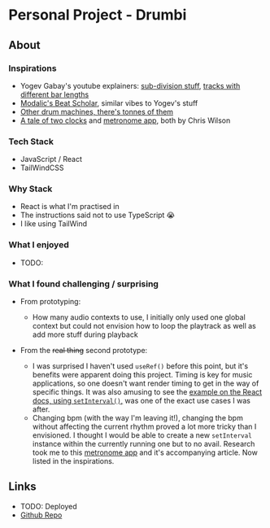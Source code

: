 # Personal Project - Drumbi

## About

### Inspirations

- Yogev Gabay's youtube explainers: [sub-division stuff](https://youtu.be/lDfnhmfD3DU?t=115), [tracks with different bar lengths](https://youtu.be/lDfnhmfD3DU?t=395)
- [Modalic's Beat Scholar](https://www.modalics.com/beatscholar), similar vibes to Yogev's stuff
- [Other drum machines, there's tonnes of them](https://www.ordrumbox.com/)
- [A tale of two clocks](https://web.dev/articles/audio-scheduling) and [metronome app](https://cwilso.github.io/metronome/), both by Chris Wilson

### Tech Stack

- JavaScript / React
- TailWindCSS

### Why Stack

- React is what I'm practised in
- The instructions said not to use TypeScript 😭
- I like using TailWind

### What I enjoyed

- TODO:

### What I found challenging / surprising

- From prototyping:
  - How many audio contexts to use, I initially only used one global context but could not envision how to loop the playtrack as well as add more stuff during playback

- From the ~~real thing~~ second prototype:
  - I was surprised I haven't used `useRef()` before this point, but it's benefits were apparent doing this project. Timing is key for music applications, so one doesn't want render timing to get in the way of specific things. It was also amusing to see the [example on the React docs, using `setInterval()`,](https://react.dev/reference/react/useRef#referencing-a-value-with-a-ref) was one of the exact use cases I was after.
  - Changing bpm (with the way I'm leaving it!), changing the bpm without affecting the current rhythm proved a lot more tricky than I envisioned. I thought I would be able to create a new `setInterval` instance within the currently running one but to no avail. Research took me to this [metronome app](https://cwilso.github.io/metronome/) and it's accompanying article. Now listed in the inspirations.

## Links

- TODO: Deployed
- [Github Repo](https://github.com/Uprising5034/drumbi)
